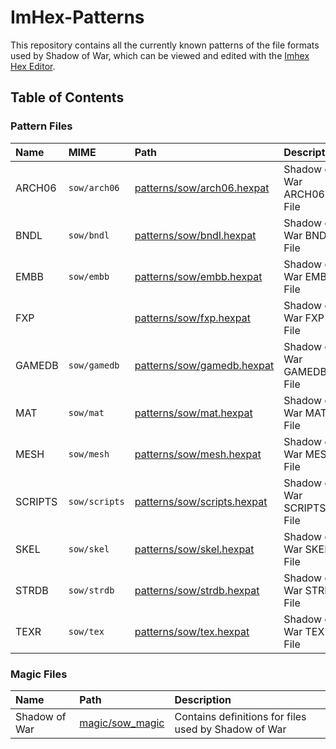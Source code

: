 # ImHex-Patterns

This repository contains all the currently known patterns of the file formats used by Shadow of War, which can be viewed and edited with the [Imhex Hex Editor](https://github.com/WerWolv/ImHex).

## Table of Contents

### Pattern Files
|  Name   |      MIME      |                                                                      Path                                                                    |        Description         |
| :-----  | :------------- | :------------------------------------------------------------------------------------------------------------------------------------------- | :------------------------- |
| ARCH06  | `sow/arch06`   | [patterns/sow/arch06.hexpat](https://github.com/Shadow-of-War-Modding-Community/ImHex-Patterns/blob/main/patterns/sow/arch06.hexpat)         | Shadow of War ARCH06 File  |
| BNDL    | `sow/bndl`     | [patterns/sow/bndl.hexpat](https://github.com/Shadow-of-War-Modding-Community/ImHex-Patterns/blob/main/patterns/sow/bndl.hexpat)             | Shadow of War BNDL File    |
| EMBB    | `sow/embb`     | [patterns/sow/embb.hexpat](https://github.com/Shadow-of-War-Modding-Community/ImHex-Patterns/blob/main/patterns/sow/embb.hexpat)             | Shadow of War EMBB File    |
| FXP     |                | [patterns/sow/fxp.hexpat](https://github.com/Shadow-of-War-Modding-Community/ImHex-Patterns/blob/main/patterns/sow/fxp.hexpat)               | Shadow of War FXP File     |
| GAMEDB  | `sow/gamedb`   | [patterns/sow/gamedb.hexpat](https://github.com/Shadow-of-War-Modding-Community/ImHex-Patterns/blob/main/patterns/sow/gamedb.hexpat)         | Shadow of War GAMEDB File  |
| MAT     | `sow/mat`      | [patterns/sow/mat.hexpat](https://github.com/Shadow-of-War-Modding-Community/ImHex-Patterns/blob/main/patterns/sow/mat.hexpat)               | Shadow of War MAT File     |
| MESH    | `sow/mesh`     | [patterns/sow/mesh.hexpat](https://github.com/Shadow-of-War-Modding-Community/ImHex-Patterns/blob/main/patterns/sow/mesh.hexpat)             | Shadow of War MESH File    |
| SCRIPTS | `sow/scripts`  | [patterns/sow/scripts.hexpat](https://github.com/Shadow-of-War-Modding-Community/ImHex-Patterns/blob/main/patterns/sow/scripts.hexpat)       | Shadow of War SCRIPTS File |
| SKEL    | `sow/skel`     | [patterns/sow/skel.hexpat](https://github.com/Shadow-of-War-Modding-Community/ImHex-Patterns/blob/main/patterns/sow/skel.hexpat)             | Shadow of War SKEL File    |
| STRDB   | `sow/strdb`    | [patterns/sow/strdb.hexpat](https://github.com/Shadow-of-War-Modding-Community/ImHex-Patterns/blob/main/patterns/sow/strdb.hexpat)           | Shadow of War STRDB File   |
| TEXR    | `sow/tex`      | [patterns/sow/tex.hexpat](https://github.com/Shadow-of-War-Modding-Community/ImHex-Patterns/blob/main/patterns/sow/tex.hexpat)               | Shadow of War TEX File     |

### Magic Files
|      Name      |                                                                      Path                                                                    |                      Description                      |
| :------------- | :------------------------------------------------------------------------------------------------------------------------------------------- | :---------------------------------------------------- |
| Shadow of War  | [magic/sow_magic](https://github.com/Shadow-of-War-Modding-Community/ImHex-Patterns/blob/main/magic/sow_magic)                               | Contains definitions for files used by Shadow of War  |
